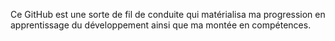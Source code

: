 Ce GitHub est une sorte de fil de conduite qui matérialisa ma progression en apprentissage du développement ainsi que ma montée en compétences.
